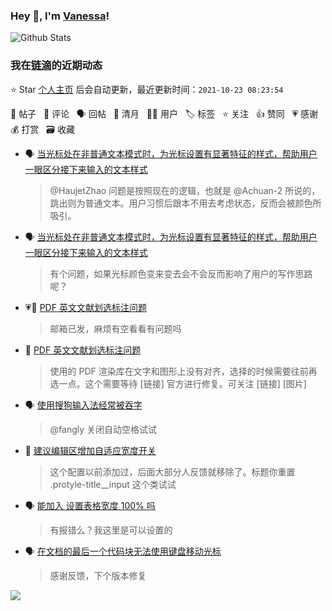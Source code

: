 ### Hey 👋, I'm [Vanessa](http://vanessa.b3log.org/)!

![Github Stats](https://github-readme-stats.vercel.app/api?username=Vanessa219&show_icons=true)

<!--events start -->

### 我在[链滴](https://ld246.com)的近期动态

⭐️ Star [个人主页](https://github.com/Vanessa219/Vanessa219) 后会自动更新，最近更新时间：`2021-10-23 08:23:54`

📝 帖子 &nbsp; 💬 评论 &nbsp; 🗣 回帖 &nbsp; 🌙 清月 &nbsp; 👨‍💻 用户 &nbsp; 🏷️ 标签 &nbsp; ⭐️ 关注 &nbsp; 👍 赞同 &nbsp; 💗 感谢 &nbsp; 💰 打赏 &nbsp; 🗃 收藏

* 🗣 [当光标处在非普通文本模式时，为光标设置有显著特征的样式，帮助用户一眼区分接下来输入的文本样式](https://ld246.com/article/1634888440809/comment/1634899558395#comments)

  > @HaujetZhao 问题是按照现在的逻辑，也就是 @Achuan-2 所说的，跳出则为普通文本。用户习惯后跟本不用去考虑状态，反而会被颜色所吸引。
* 🗣 [当光标处在非普通文本模式时，为光标设置有显著特征的样式，帮助用户一眼区分接下来输入的文本样式](https://ld246.com/article/1634888440809/comment/1634899558395#comments)

  > 有个问题，如果光标颜色变来变去会不会反而影响了用户的写作思路呢？
* 💗💬 [PDF 英文文献划选标注问题](https://ld246.com/article/1634739600019/comment/1634828148437#comments)

  > 邮箱已发，麻烦有空看看有问题吗
* 💬 [PDF 英文文献划选标注问题](https://ld246.com/article/1634739600019/comment/1634885963133#comments)

  > 使用的 PDF 渲染库在文字和图形上没有对齐，选择的时候需要往前再选一点。这个需要等待 [链接] 官方进行修复。可关注 [链接] [图片]
* 🗣 [使用搜狗输入法经常被吞字](https://ld246.com/article/1634749634773/comment/1634798135747#comments)

  > @fangly 关闭自动空格试试
* 💬 [建议编辑区增加自适应宽度开关](https://ld246.com/article/1634828380520/comment/1634883417598#comments)

  > 这个配置以前添加过，后面大部分人反馈就移除了。标题你重置 .protyle-title__input 这个类试试
* 🗣 [能加入 设置表格宽度 100% 吗](https://ld246.com/article/1634641220555/comment/1634817348658#comments)

  > 有报错么？我这里是可以设置的
* 🗣 [在文档的最后一个代码块无法使用键盘移动光标](https://ld246.com/article/1634653770679/comment/1634797186896#comments)

  > 感谢反馈，下个版本修复


<!--events end -->

<a title="Hits" target="_blank" href="https://github.com/Vanessa219/Vanessa219"><img src="https://hits.b3log.org/Vanessa219/Vanessa219.svg"></a>
